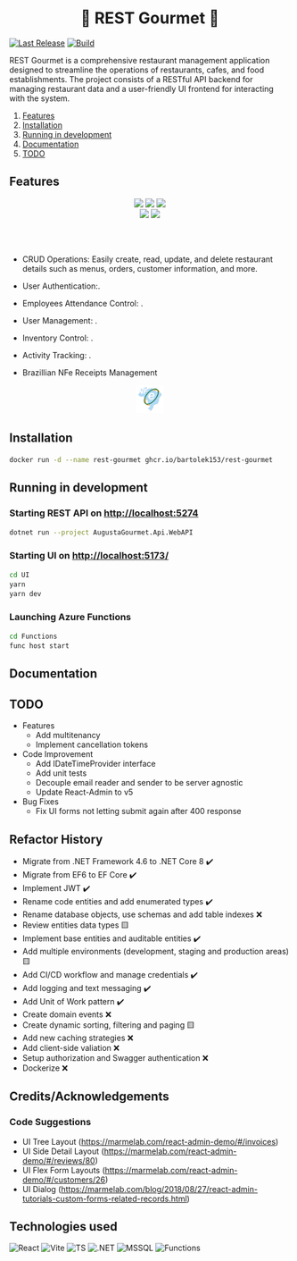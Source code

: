 
<h1 align='center'>
  🥄 REST Gourmet 🔪
</h1>

[![Last Release](https://img.shields.io/github/v/release/bartolek153/rest-gourmet?logo=github&label=latest&style=flat-square)](https://github.com/bartolek153/rest-gourmet/releases)
[![Build](https://img.shields.io/github/actions/workflow/status/bartolek153/rest-gourmet/main.yml?branch=main&logo=github&style=flat-square)](https://nightly.link/bartolek153/rest-gourmet/workflows/pipeline/master)

<p >
  REST Gourmet is a comprehensive restaurant management application designed to streamline the operations of restaurants, cafes, and food establishments.
  The project consists of a RESTful API backend for managing restaurant data and a user-friendly UI frontend for interacting with the system.
</p>

1. [Features](#features)
2. [Installation](#installation)
3. [Running in development](#rundev)
4. [Documentation](#documentation)
5. [TODO](#todo)

## Features

<div align='center'>
  <img src="https://img.shields.io/badge/WhatsApp-25D366?style=for-the-badge&logo=whatsapp&logoColor=white" />
  <img src="https://img.shields.io/badge/Telegram-2CA5E0?style=for-the-badge&logo=telegram&logoColor=white" />
  <img src="https://img.shields.io/badge/Gmail-D14836?style=for-the-badge&logo=gmail&logoColor=white" />

  </br>
  <img src="https://img.shields.io/badge/JWT-000000?style=for-the-badge&logo=JSON%20web%20tokens&logoColor=white" />
  <img src="https://img.shields.io/badge/Swagger-85EA2D?style=for-the-badge&logo=Swagger&logoColor=white" />

  </br></br>
</div>

* CRUD Operations: Easily create, read, update, and delete restaurant details such as menus, orders, customer information, and more.
* User Authentication:.
* Employees Attendance Control: .
* User Management: .
* Inventory Control: .
* Activity Tracking: .

* Brazillian NFe Receipts Management

<div align='center'>
  <img src="/.github/assets/nfe.png" height=50 width=50 alt="NFe" />
</div>

## Installation

```bash
docker run -d --name rest-gourmet ghcr.io/bartolek153/rest-gourmet
```

## Running in development

### Starting REST API on [http://localhost:5274](http://localhost:5274)

```bash
dotnet run --project AugustaGourmet.Api.WebAPI
```

### Starting UI on [http://localhost:5173/](http://localhost:5173/)

```bash
cd UI
yarn
yarn dev
```

### Launching Azure Functions

```bash
cd Functions
func host start
```

## Documentation

## TODO

* Features
  * Add multitenancy
  * Implement cancellation tokens
* Code Improvement
  * Add IDateTimeProvider interface
  * Add unit tests
  * Decouple email reader and sender to be server agnostic
  * Update React-Admin to v5
* Bug Fixes
  * Fix UI forms not letting submit again after 400 response

## Refactor History

* Migrate from .NET Framework 4.6 to .NET Core 8 ✔️
* Migrate from EF6 to EF Core ✔️
* Implement JWT ✔️
* Rename code entities and add enumerated types ✔️
* Rename database objects, use schemas and add table indexes ❌
* Review entities data types 🟨
* Implement base entities and auditable entities ✔️
* Add multiple environments (development, staging and production areas) 🟨
* Add CI/CD workflow and manage credentials ✔️
* Add logging and text messaging ✔️
* Add Unit of Work pattern ✔️
* Create domain events ❌
* Create dynamic sorting, filtering and paging 🟨
* Add new caching strategies ❌
* Add client-side valiation ❌
* Setup authorization and Swagger authentication ❌
* Dockerize ❌

## Credits/Acknowledgements

### Code Suggestions

* UI Tree Layout (<https://marmelab.com/react-admin-demo/#/invoices>)
* UI Side Detail Layout (<https://marmelab.com/react-admin-demo/#/reviews/80>)
* UI Flex Form Layouts (<https://marmelab.com/react-admin-demo/#/customers/26>)
* UI Dialog (<https://marmelab.com/blog/2018/08/27/react-admin-tutorials-custom-forms-related-records.html>)

## Technologies used

![React](https://img.shields.io/badge/React-20232A?style=for-the-badge&logo=react&logoColor=61DAFB)
![Vite](https://img.shields.io/badge/Vite-B73BFE?style=for-the-badge&logo=vite&logoColor=FFD62E)
![TS](https://img.shields.io/badge/ts--node-3178C6?style=for-the-badge&logo=ts-node&logoColor=white)
![.NET](https://img.shields.io/badge/.NET-512BD4?style=for-the-badge&logo=dotnet&logoColor=white)
![MSSQL](https://img.shields.io/badge/Microsoft_SQL_Server-CC2927?style=for-the-badge&logo=microsoft-sql-server&logoColor=white)
![Functions](https://img.shields.io/badge/Azure_Functions-0062AD?style=for-the-badge&logo=azure-functions&logoColor=white)